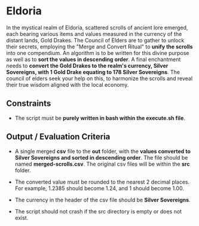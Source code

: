 # Eldoria

In the mystical realm of Eldoria, scattered scrolls of ancient lore emerged, each bearing various items and values measured in the currency of the distant lands, Gold Drakes. The Council of Elders are to gather to unlock their secrets, employing the "Merge and Convert Ritual" to **unify the scrolls** into one compendium. An algorithm is to be written for this divine purpose as well as to **sort the values in descending order**. A final enchantment needs to **convert the Gold Drakes to the realm's currency, Silver Sovereigns, with 1 Gold Drake equating to 178 Silver Sovereigns**. The council of elders seek your help on this, to harmonize the scrolls and reveal their true wisdom aligned with the local economy.

## Constraints

- The script must be **purely written in bash within the execute.sh file**.

## Output / Evaluation Criteria

- A single merged **csv** file to the **out** folder, with the **values converted to Silver Sovereigns and sorted in descending order**. The file should be named **merged-scrolls.csv**. The original csv files will be within the **src** folder.

- The converted value must be rounded to the nearest 2 decimal places. For example, 1.2385 should become 1.24, and 1 should become 1.00.

- The currency in the header of the csv file should be **Silver Sovereigns**.

- The script should not crash if the src directory is empty or does not exist.
